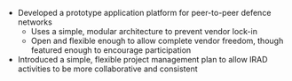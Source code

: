 - Developed a prototype application platform for peer-to-peer defence networks
	- Uses a simple, modular architecture to prevent vendor lock-in
	- Open and flexible enough to allow complete vendor freedom, though featured enough to encourage participation
- Introduced a simple, flexible project management plan to allow IRAD activities to be more collaborative and consistent